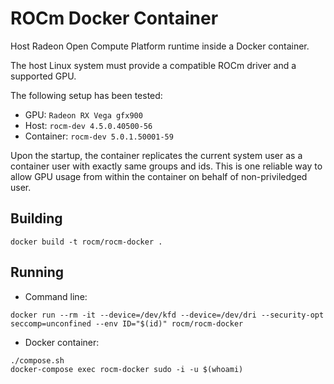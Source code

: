 # ROCm Docker Container

Host Radeon Open Compute Platform runtime inside a Docker container.

The host Linux system must provide a compatible ROCm driver and a supported GPU.

The following setup has been tested:

* GPU: `Radeon RX Vega gfx900` 
* Host: `rocm-dev 4.5.0.40500-56`
* Container: `rocm-dev 5.0.1.50001-59`

Upon the startup, the container replicates the current system user as a container user with exactly same groups and ids. This is one reliable way to allow GPU usage from within the container on behalf of non-priviledged user.

## Building

```
docker build -t rocm/rocm-docker .
```

## Running

* Command line:

```
docker run --rm -it --device=/dev/kfd --device=/dev/dri --security-opt seccomp=unconfined --env ID="$(id)" rocm/rocm-docker
```

* Docker container:

```
./compose.sh
docker-compose exec rocm-docker sudo -i -u $(whoami)
```

